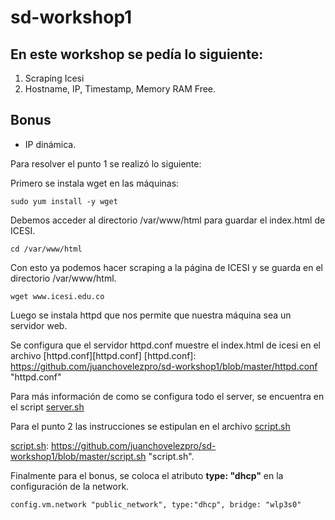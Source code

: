 # sd-workshop1

## En este workshop se pedía lo siguiente:

1. Scraping Icesi
2. Hostname, IP, Timestamp, Memory RAM Free.

## Bonus
- IP dinámica.

Para resolver el punto 1 se realizó lo siguiente:

Primero se instala wget en las máquinas:

`sudo yum install -y wget`

Debemos acceder al directorio /var/www/html para guardar el index.html de ICESI.

`cd /var/www/html`

Con esto ya podemos hacer scraping a la página de ICESI y se guarda en el directorio /var/www/html.

`wget www.icesi.edu.co`

Luego se instala httpd que nos permite que nuestra máquina sea un servidor web.

Se configura que el servidor httpd.conf muestre el index.html de icesi en el archivo [httpd.conf][httpd.conf]
[httpd.conf]: https://github.com/juanchovelezpro/sd-workshop1/blob/master/httpd.conf "httpd.conf"

Para más información de como se configura todo el server, se encuentra en el script [server.sh][server.sh]

Para el punto 2 las instrucciones se estipulan en el archivo [script.sh][script.sh]

[script.sh]: https://github.com/juanchovelezpro/sd-workshop1/blob/master/script.sh "script.sh".

Finalmente para el bonus, se coloca el atributo **type: "dhcp"**  en la configuración de la network. 

`config.vm.network "public_network", type:"dhcp", bridge: "wlp3s0"`

[server.sh]: https://github.com/juanchovelezpro/sd-workshop1/blob/master/server.sh "server.sh"
[script.sh]: https://github.com/juanchovelezpro/sd-workshop1/blob/master/script.sh "script.sh"